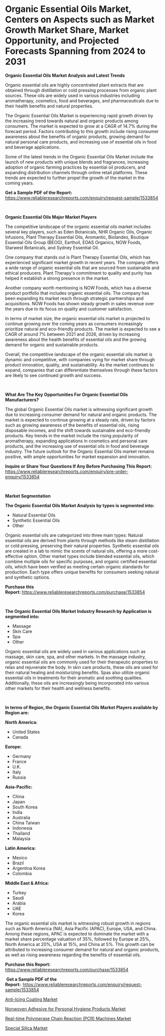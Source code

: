 <p><h1>Organic Essential Oils Market, Centers on Aspects such as Market Growth Market Share, Market Opportunity, and Projected Forecasts Spanning from 2024 to 2031</h1></p><p><strong>Organic Essential Oils Market Analysis and Latest Trends</strong></p>
<p><p>Organic essential oils are highly concentrated plant extracts that are obtained through distillation or cold pressing processes from organic plant sources. These oils are widely used in various industries including aromatherapy, cosmetics, food and beverages, and pharmaceuticals due to their health benefits and natural properties.</p><p>The Organic Essential Oils Market is experiencing rapid growth driven by the increasing trend towards natural and organic products among consumers. The market is expected to grow at a CAGR of 14.7% during the forecast period. Factors contributing to this growth include rising consumer awareness about the benefits of organic products, growing demand for natural personal care products, and increasing use of essential oils in food and beverage applications.</p><p>Some of the latest trends in the Organic Essential Oils Market include the launch of new products with unique blends and fragrances, increasing adoption of organic farming practices by essential oil producers, and expanding distribution channels through online retail platforms. These trends are expected to further propel the growth of the market in the coming years.</p></p>
<p><strong>Get a Sample PDF of the Report:&nbsp;</strong> <a href="https://www.reliableresearchreports.com/enquiry/request-sample/1533854">https://www.reliableresearchreports.com/enquiry/request-sample/1533854</a></p>
<p>&nbsp;</p>
<p><strong>Organic Essential Oils Major Market Players</strong></p>
<p><p>The competitive landscape of the organic essential oils market includes several key players, such as Eden Botanicals, NHR Organic Oils, Organic Infusions, Plant Therapy Essential Oils, Aromantic, Biolandes, Boutique Essential Oils Group (BEOG), Earthoil, EOAS Organics, NOW Foods, Starwest Botanicals, and Sydney Essential Oil. </p><p>One company that stands out is Plant Therapy Essential Oils, which has experienced significant market growth in recent years. The company offers a wide range of organic essential oils that are sourced from sustainable and ethical producers. Plant Therapy's commitment to quality and purity has helped it establish a strong presence in the market.</p><p>Another company worth mentioning is NOW Foods, which has a diverse product portfolio that includes organic essential oils. The company has been expanding its market reach through strategic partnerships and acquisitions. NOW Foods has shown steady growth in sales revenue over the years due to its focus on quality and customer satisfaction.</p><p>In terms of market size, the organic essential oils market is projected to continue growing over the coming years as consumers increasingly prioritize natural and eco-friendly products. The market is expected to see a CAGR of around 7% between 2021 and 2026, driven by increasing awareness about the health benefits of essential oils and the growing demand for organic and sustainable products.</p><p>Overall, the competitive landscape of the organic essential oils market is dynamic and competitive, with companies vying for market share through product innovation, quality, and sustainability. As the market continues to expand, companies that can differentiate themselves through these factors are likely to see continued growth and success.</p></p>
<p>&nbsp;</p>
<p><strong>What Are The Key Opportunities For Organic Essential Oils Manufacturers?</strong></p>
<p><p>The global Organic Essential Oils market is witnessing significant growth due to increasing consumer demand for natural and organic products. The market is expected to continue growing at a steady rate, driven by factors such as growing awareness of the benefits of essential oils, rising disposable incomes, and the shift towards sustainable and eco-friendly products. Key trends in the market include the rising popularity of aromatherapy, expanding applications in cosmetics and personal care products, and the increasing use of essential oils in food and beverage industry. The future outlook for the Organic Essential Oils market remains positive, with ample opportunities for market expansion and innovation.</p></p>
<p><strong>Inquire or Share Your Questions If Any Before Purchasing This Report:</strong> <a href="https://www.reliableresearchreports.com/enquiry/pre-order-enquiry/1533854">https://www.reliableresearchreports.com/enquiry/pre-order-enquiry/1533854</a></p>
<p>&nbsp;</p>
<p><strong>Market Segmentation</strong></p>
<p><strong>The Organic Essential Oils Market Analysis by types is segmented into:</strong></p>
<p><ul><li>Natural Essential Oils</li><li>Synthetic Essential Oils</li><li>Other</li></ul></p>
<p><p>Organic essential oils are categorized into three main types: Natural essential oils are derived from plants through methods like steam distillation or cold pressing, preserving their natural properties. Synthetic essential oils are created in a lab to mimic the scents of natural oils, offering a more cost-effective option. Other market types include blended essential oils, which combine multiple oils for specific purposes, and organic certified essential oils, which have been verified as meeting certain organic standards for production. Each type offers unique benefits for consumers seeking natural and synthetic options.</p></p>
<p><strong>Purchase this Report:&nbsp;</strong><a href="https://www.reliableresearchreports.com/purchase/1533854">https://www.reliableresearchreports.com/purchase/1533854</a></p>
<p>&nbsp;</p>
<p><strong>The Organic Essential Oils Market Industry Research by Application is segmented into:</strong></p>
<p><ul><li>Massage</li><li>Skin Care</li><li>Spa</li><li>Other</li></ul></p>
<p><p>Organic essential oils are widely used in various applications such as massage, skin care, spa, and other markets. In the massage industry, organic essential oils are commonly used for their therapeutic properties to relax and rejuvenate the body. In skin care products, these oils are used for their natural healing and moisturizing benefits. Spas also utilize organic essential oils in treatments for their aromatic and soothing qualities. Additionally, these oils are increasingly being incorporated into various other markets for their health and wellness benefits.</p></p>
<p>&nbsp;</p>
<p><strong>In terms of Region, the Organic Essential Oils Market Players available by Region are:</strong></p>
<p>
    <p> <strong> North America: </strong>
        <ul>
            <li>United States</li>
            <li>Canada</li>
        </ul>
        </p> 
    <p> <strong> Europe: </strong>
        <ul>
            <li>Germany</li>
            <li>France</li>
            <li>U.K.</li>
            <li>Italy</li>
            <li>Russia</li>
        </ul>
        </p> 
    <p> <strong> Asia-Pacific: </strong>
        <ul>
            <li>China</li>
            <li>Japan</li>
            <li>South Korea</li>
            <li>India</li>
            <li>Australia</li>
            <li>China Taiwan</li>
            <li>Indonesia</li>
            <li>Thailand</li>
            <li>Malaysia</li>
        </ul>
        </p> 
    <p> <strong> Latin America: </strong>
        <ul>
            <li>Mexico</li>
            <li>Brazil</li>
            <li>Argentina Korea</li>
            <li>Colombia</li>
        </ul>
        </p> 
    <p> <strong> Middle East & Africa: </strong>
        <ul>
            <li>Turkey</li>
            <li>Saudi</li>
            <li>Arabia</li>
            <li>UAE</li>
            <li>Korea</li>
        </ul>
    </p>
    </p>
<p><p>The organic essential oils market is witnessing robust growth in regions such as North America (NA), Asia Pacific (APAC), Europe, USA, and China. Among these regions, APAC is expected to dominate the market with a market share percentage valuation of 35%, followed by Europe at 25%, North America at 20%, USA at 15%, and China at 5%. This growth can be attributed to increasing consumer demand for natural and organic products, as well as rising awareness regarding the benefits of essential oils.</p></p>
<p><strong>Purchase this Report: </strong><a href="https://www.reliableresearchreports.com/purchase/1533854">https://www.reliableresearchreports.com/purchase/1533854</a></p>
<p>&nbsp;<strong>Get a Sample PDF of the Report:&nbsp;&nbsp;</strong><a href="https://www.reliableresearchreports.com/enquiry/request-sample/1533854">https://www.reliableresearchreports.com/enquiry/request-sample/1533854</a></p>
<p><strong></strong></p>
<p><p><a href="https://view.publitas.com/reportprime-1/anti-icing-coating-market-a-comprehensive-report-of-its-market-share-growth-trends-2023-2030/">Anti-Icing Coating Market</a></p><p><a href="https://iodized-pantydraco-05c.notion.site/Nonwoven-Adhesive-for-Personal-Hygiene-Products-Market-Offer-Valuable-Insights-into-Market-Size-Mar-c39c428e315542cc98b07df803adb8cc">Nonwoven Adhesive for Personal Hygiene Products Market</a></p><p><a href="https://view.publitas.com/reportprime-1/insights-into-real-time-polymerase-chain-reaction-pcr-machines-market-size-analysing-market-share-trends-and-growth-from-2023-to-2030/">Real-time Polymerase Chain Reaction (PCR) Machines Market</a></p><p><a href="https://view.publitas.com/reportprime-1/special-silica-market-size-furnishes-valuable-information-encompassing-market-share-market-trends-and-projections-spanning-from-2023-to-2030/">Special Silica Market</a></p></p>